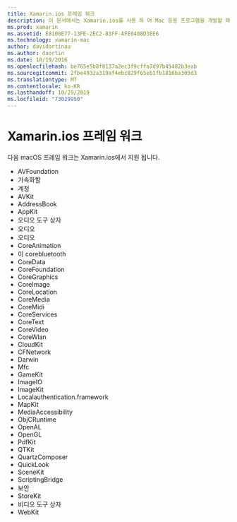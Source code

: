```yaml
---
title: Xamarin.ios 프레임 워크
description: 이 문서에서는 Xamarin.ios를 사용 하 여 Mac 응용 프로그램을 개발할 때 사용할 수 있는 다양 한 macOS 프레임 워크를 나열 합니다.
ms.prod: xamarin
ms.assetid: E8108E77-13FE-2EC2-83FF-AFE0408D3EE6
ms.technology: xamarin-mac
author: davidortinau
ms.author: daortin
ms.date: 10/19/2016
ms.openlocfilehash: be765e5b8f8137a2ec3f9cffa7d97b45482b3eab
ms.sourcegitcommit: 2fbe4932a319af4ebc829f65eb1fb1816ba305d3
ms.translationtype: MT
ms.contentlocale: ko-KR
ms.lasthandoff: 10/29/2019
ms.locfileid: "73029950"
---
```

# <a name="xamarinmac-frameworks"></a>Xamarin.ios 프레임 워크

다음 macOS 프레임 워크는 Xamarin.ios에서 지원 됩니다.

- AVFoundation 
- 가속화할
- 계정
- AVKit
- AddressBook 
- AppKit 
- 오디오 도구 상자 
- 오디오 
- 오디오 
- CoreAnimation 
- 이 corebluetooth 
- CoreData 
- CoreFoundation 
- CoreGraphics 
- CoreImage 
- CoreLocation 
- CoreMedia 
- CoreMidi 
- CoreServices 
- CoreText 
- CoreVideo 
- CoreWlan 
- CloudKit
- CFNetwork
- Darwin 
- Mfc 
- GameKit 
- ImageIO 
- ImageKit 
- Localauthentication.framework
- MapKit
- MediaAccessibility
- ObjCRuntime 
- OpenAL 
- OpenGL 
- PdfKit 
- QTKit 
- QuartzComposer 
- QuickLook 
- SceneKit 
- ScriptingBridge 
- 보안 
- StoreKit 
- 비디오 도구 상자
- WebKit

